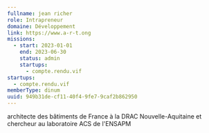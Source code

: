 ```yaml
---
fullname: jean richer
role: Intrapreneur
domaine: Développement
link: https://www.a-r-t.ong
missions:
  - start: 2023-01-01
    end: 2023-06-30
    status: admin
    startups:
      - compte.rendu.vif
startups:
  - compte.rendu.vif
memberType: dinum
uuid: 949b31de-cf11-40f4-9fe7-9caf2b862950
---
```

architecte des bâtiments de France à la DRAC Nouvelle-Aquitaine et chercheur au laboratoire ACS de l'ENSAPM